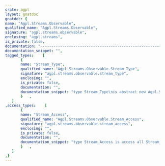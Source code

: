 ```yaml
---
crate: agpl
layout: gnatdoc
gnatdoc: {
name: "Agpl.Streams.Observable",
qualified_name: "Agpl.Streams.Observable",
signature: "agpl.streams.observable",
enclosing: "agpl.streams",
is_private: false,
documentation: "----------------------------------------------------------------------\n Stream_type                                                        --\n----------------------------------------------------------------------",
documentation_snippet: "",
tagged_types:    [
       {
       name: "Stream_Type",
       qualified_name: "Agpl.Streams.Observable.Stream_Type",
       signature: "agpl.streams.observable.stream_type",
       enclosing: "",
       is_private: false,
       documentation: "",
       documentation_snippet: "type Stream_Type\nis abstract new Agpl.Streams.Controlled.Stream_Type with private;",
       }   ,
   ]
,access_types:    [
       {
       name: "Stream_Access",
       qualified_name: "Agpl.Streams.Observable.Stream_Access",
       signature: "agpl.streams.observable.stream_access",
       enclosing: "",
       is_private: false,
       documentation: "",
       documentation_snippet: "type Stream_Access is access all Stream_type'Class;",
       }   ,
   ]
,}
---
```

